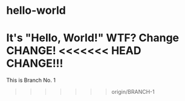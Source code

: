 # hello-world
It's "Hello, World!"
WTF?
Change
CHANGE!
<<<<<<< HEAD
CHANGE!!!
=======
This is Branch No. 1
>>>>>>> origin/BRANCH-1

